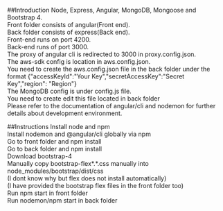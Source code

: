 ##Introduction
Node, Express, Angular, MongoDB, Mongoose and Bootstrap 4.<br/>
Front folder consists of angular(Front end).<br/>
Back folder consists of express(Back end).<br/>
Front-end runs on port 4200.<br/>
Back-end runs of port 3000.<br/>
The proxy of angular cli is redirected to 3000 in proxy.config.json.<br/>
The aws-sdk config is location in aws.config.json.<br/>
You need to create the aws.config.json file in the back folder under the format {"accessKeyId":"Your Key","secretAccessKey":"Secret Key","region": "Region"}<br/>
The MongoDB config is under config.js file.<br/>
You need to create edit this file located in back folder<br/>
Please refer to the documentation of angular/cli and nodemon for further details about development environment.<br/>

##Instructions
Install node and npm<br/>
Install nodemon and @angular/cli globally via npm<br/>
Go to front folder and npm install<br/>
Go to back folder and npm install<br/>
Download bootstrap-4<br/>
Manually copy bootstrap-flex*.*.css manually into node_modules/bootstrap/dist/css<br/>
(I dont know why but flex does not install automatically)<br/>
(I have provided the bootstrap flex files in the front folder too)<br/>
Run npm start in front folder<br/>
Run nodemon/npm start in back folder<br/>